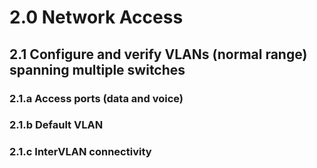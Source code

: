 # 2.0 Network Access
## 2.1 Configure and verify VLANs (normal range) spanning multiple switches
### 2.1.a Access ports (data and voice)
### 2.1.b Default VLAN
### 2.1.c InterVLAN connectivity
